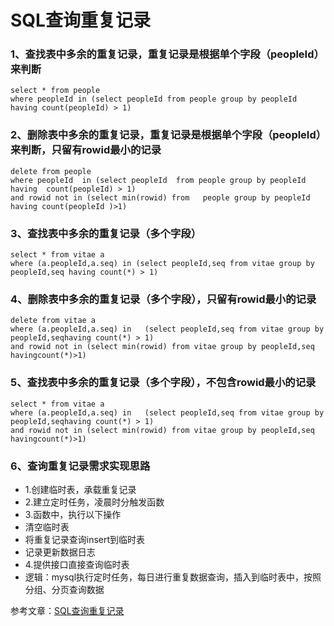 # SQL查询重复记录

### 1、查找表中多余的重复记录，重复记录是根据单个字段（peopleId）来判断
```
select * from people
where peopleId in (select peopleId from people group by peopleId having count(peopleId) > 1)
```

### 2、删除表中多余的重复记录，重复记录是根据单个字段（peopleId）来判断，只留有rowid最小的记录
```
delete from people 
where peopleId  in (select peopleId  from people group by peopleId having  count(peopleId) > 1)
and rowid not in (select min(rowid) from   people group by peopleId  having count(peopleId )>1)
```

### 3、查找表中多余的重复记录（多个字段） 
```
select * from vitae a
where (a.peopleId,a.seq) in (select peopleId,seq from vitae group by peopleId,seq having count(*) > 1)
```

### 4、删除表中多余的重复记录（多个字段），只留有rowid最小的记录
``` 
delete from vitae a
where (a.peopleId,a.seq) in   (select peopleId,seq from vitae group by peopleId,seqhaving count(*) > 1)
and rowid not in (select min(rowid) from vitae group by peopleId,seq havingcount(*)>1)
```


### 5、查找表中多余的重复记录（多个字段），不包含rowid最小的记录
```
select * from vitae a
where (a.peopleId,a.seq) in   (select peopleId,seq from vitae group by peopleId,seqhaving count(*) > 1)
and rowid not in (select min(rowid) from vitae group by peopleId,seq havingcount(*)>1)
```

### 6、查询重复记录需求实现思路
* 1.创建临时表，承载重复记录
* 2.建立定时任务，凌晨时分触发函数
* 3.函数中，执行以下操作
* 清空临时表
* 将重复记录查询insert到临时表
* 记录更新数据日志
* 4.提供接口直接查询临时表
* 逻辑：mysql执行定时任务，每日进行重复数据查询，插入到临时表中，按照分组、分页查询数据

参考文章：[SQL查询重复记录](https://www.cnblogs.com/1917q/p/14024972.html)
